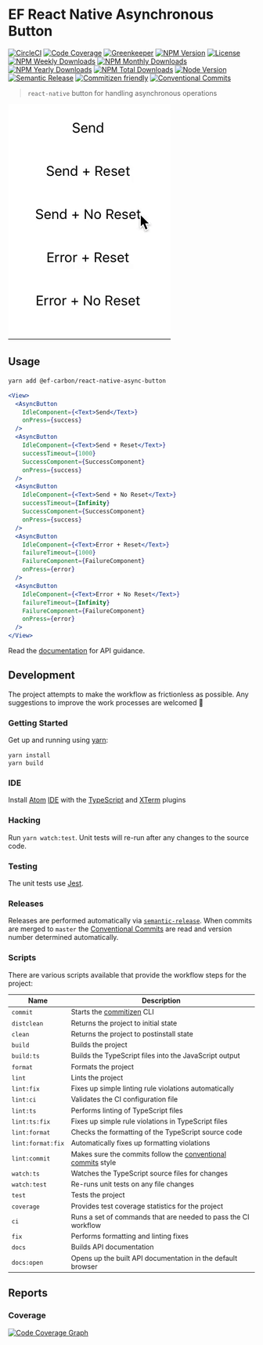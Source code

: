 # EF React Native Asynchronous Button

[![CircleCI][circleci-badge]][circleci]
[![Code Coverage][codecov-badge]][codecov]
[![Greenkeeper][greenkeeper-badge]][greenkeeper]
[![NPM Version][npm-version-badge]][npm]
[![License][license-badge]][license]
[![NPM Weekly Downloads][npm-downloads-week-badge]][npm]
[![NPM Monthly Downloads][npm-downloads-month-badge]][npm]
[![NPM Yearly Downloads][npm-downloads-year-badge]][npm]
[![NPM Total Downloads][npm-downloads-total-badge]][npm]
[![Node Version][node-version-badge]][node-version]
[![Semantic Release][semantic-release-badge]][semantic-release]
[![Commitizen friendly][commitizen-badge]][commitizen]
[![Conventional Commits][coventional-commits-badge]][coventional-commits]

> `react-native` button for handling asynchronous operations

![Demo Video][demo-video]

## Usage

```
yarn add @ef-carbon/react-native-async-button
```

```jsx
<View>
  <AsyncButton
    IdleComponent={<Text>Send</Text>}
    onPress={success}
  />
  <AsyncButton
    IdleComponent={<Text>Send + Reset</Text>}
    successTimeout={1000}
    SuccessComponent={SuccessComponent}
    onPress={success}
  />
  <AsyncButton
    IdleComponent={<Text>Send + No Reset</Text>}
    successTimeout={Infinity}
    SuccessComponent={SuccessComponent}
    onPress={success}
  />
  <AsyncButton
    IdleComponent={<Text>Error + Reset</Text>}
    failureTimeout={1000}
    FailureComponent={FailureComponent}
    onPress={error}
  />
  <AsyncButton
    IdleComponent={<Text>Error + No Reset</Text>}
    failureTimeout={Infinity}
    FailureComponent={FailureComponent}
    onPress={error}
  />
</View>
```

Read the [documentation][docs] for API guidance.

## Development

The project attempts to make the workflow as frictionless as possible. Any suggestions to improve the work processes are
welcomed :metal:

### Getting Started

Get up and running using [yarn][yarn]:

```
yarn install
yarn build
```

### IDE

Install [Atom][atom] [IDE][atom-ide] with the [TypeScript][atom-ide-typescript] and [XTerm][atom-xterm] plugins

### Hacking

Run `yarn watch:test`. Unit tests will re-run after any changes to the source code.

### Testing

The unit tests use [Jest][jest].

### Releases

Releases are performed automatically via [`semantic-release`][semantic-release]. When commits are merged to `master`
the [Conventional Commits][coventional-commits] are read and version number determined automatically.

### Scripts

There are various scripts available that provide the workflow steps for the project:

| Name               | Description                                                                                     |
| ------------------ | ----------------------------------------------------------------------------------------------- |
| `commit`           | Starts the [commitizen][commitizen] CLI                                                         |
| `distclean`        | Returns the project to initial state                                                            |
| `clean`            | Returns the project to postinstall state                                                        |
| `build`            | Builds the project                                                                              |
| `build:ts`         | Builds the TypeScript files into the JavaScript output                                          |
| `format`           | Formats the project                                                                             |
| `lint`             | Lints the project                                                                               |
| `lint:fix`         | Fixes up simple linting rule violations automatically                                           |
| `lint:ci`          | Validates the CI configuration file                                                             |
| `lint:ts`          | Performs linting of TypeScript files                                                            |
| `lint:ts:fix`      | Fixes up simple rule violations in TypeScript files                                             |
| `lint:format`      | Checks the formatting of the TypeScript source code                                             |
| `lint:format:fix`  | Automatically fixes up formatting violations                                                    |
| `lint:commit`      | Makes sure the commits follow the [conventional commits][coventional-commits] style             |
| `watch:ts`         | Watches the TypeScript source files for changes                                                 |
| `watch:test`       | Re-runs unit tests on any file changes                                                          |
| `test`             | Tests the project                                                                               |
| `coverage`         | Provides test coverage statistics for the project                                               |
| `ci`               | Runs a set of commands that are needed to pass the CI workflow                                  |
| `fix`              | Performs formatting and linting fixes                                                           |
| `docs`             | Builds API documentation                                                                        |
| `docs:open`        | Opens up the built API documentation in the default browser                                     |

## Reports

### Coverage

[![Code Coverage Graph][codecov-graph]][codecov]

[demo-video]: media/demo.gif
[greenkeeper]: https://greenkeeper.io/
[greenkeeper-badge]: https://badges.greenkeeper.io/ef-carbon/react-native-async-button.svg
[docs]: https://ef-carbon.github.io/react-native-async-button/
[yarn]: https://yarnpkg.com
[npm]: https://www.npmjs.com/package/@ef-carbon/react-native-async-button
[codecov]: https://codecov.io/gh/ef-carbon/react-native-async-button
[codecov-badge]: https://img.shields.io/codecov/c/token/Re0IsMvcF1/github/ef-carbon/react-native-async-button.svg
[codecov-graph]: https://codecov.io/gh/ef-carbon/react-native-async-button/branch/master/graphs/commits.svg
[npm-version-badge]: https://img.shields.io/npm/v/@ef-carbon/react-native-async-button.svg
[npm-downloads-week-badge]: https://img.shields.io/npm/dw/@ef-carbon/react-native-async-button.svg
[npm-downloads-month-badge]: https://img.shields.io/npm/dm/@ef-carbon/react-native-async-button.svg
[npm-downloads-year-badge]: https://img.shields.io/npm/dy/@ef-carbon/react-native-async-button.svg
[npm-downloads-total-badge]: https://img.shields.io/npm/dt/@ef-carbon/react-native-async-button.svg
[license]: https://choosealicense.com/licenses/mit/
[license-badge]: https://img.shields.io/npm/l/@ef-carbon/react-native-async-button.svg
[node-version]: https://nodejs.org/en/download/releases/
[node-version-badge]: https://img.shields.io/node/v/@ef-carbon/react-native-async-button.svg
[github-commits-badge]: https://img.shields.io/github/commits-since/ef-carbon/react-native-async-button/latest.svg
[atom]: https://atom.io/
[atom-ide]: https://ide.atom.io/
[jest]: https://facebook.github.io/jest/
[atom-ide-typescript]: https://github.com/atom/ide-typescript
[atom-xterm]: https://atom.io/packages/atom-xterm
[circleci]: https://circleci.com/gh/ef-carbon/react-native-async-button/tree/master
[circleci-badge]: https://img.shields.io/circleci/project/github/ef-carbon/react-native-async-button.svg
[semantic-release]: https://github.com/semantic-release/semantic-release
[semantic-release-badge]: https://img.shields.io/badge/%20%20%F0%9F%93%A6%F0%9F%9A%80-semantic--release-e10079.svg
[commitizen]: http://commitizen.github.io/cz-cli/
[commitizen-badge]: https://img.shields.io/badge/commitizen-friendly-brightgreen.svg
[coventional-commits]: https://conventionalcommits.org
[coventional-commits-badge]: https://img.shields.io/badge/Conventional%20Commits-1.0.0-yellow.svg
